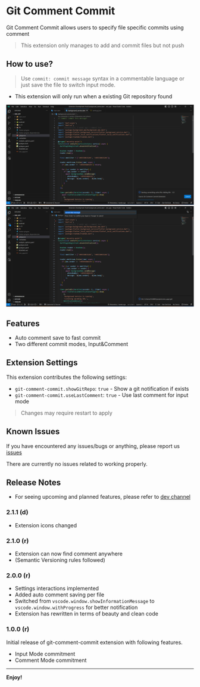 # Git Comment Commit

Git Comment Commit allows users to specify file specific commits using comment

> This extension only manages to add and commit files but not push

## How to use?

> Use `commit: commit message` syntax in a commentable language or just save the file to switch input mode.

- This extension will only run when a existing Git repository found

![How to use? - Comment Mode](https://github.com/iPatavatsizz/git-comment-commit/blob/dev/images/extension-commentmode.png?raw=true)
![How to use? - Input Mode](https://github.com/iPatavatsizz/git-comment-commit/blob/dev/images/extension-inputmode.png?raw=true)

## Features

- Auto comment save to fast commit
- Two different commit modes, Input&Comment

## Extension Settings

This extension contributes the following settings:

- `git-comment-commit.showGitRepo`: `true` - Show a git notification if exists
- `git-comment-commit.useLastComment`: `true` - Use last comment for input mode

> Changes may require restart to apply

## Known Issues

If you have encountered any issues/bugs or anything, please report us [issues](https://github.com/iPatavatsizz/git-comment-commit/issues)

There are currently no issues related to working properly.

## Release Notes

- For seeing upcoming and planned features, please refer to [dev channel](https://github.com/iPatavatsizz/git-comment-commit/tree/dev)

### 2.1.1 (d)

- Extension icons changed

### 2.1.0 (r)

- Extension can now find comment anywhere
- (Semantic Versioning rules followed)

### 2.0.0 (r)

- Settings interactions implemented
- Added auto comment saving per file
- Switched from `vscode.window.showInformationMessage` to `vscode.window.withProgress` for better notification
- Extension has rewritten in terms of beauty and clean code

### 1.0.0 (r)

Initial release of git-comment-commit extension with following features.

- Input Mode commitment
- Comment Mode commitment

---

**Enjoy!**
